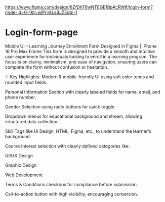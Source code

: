 https://www.figma.com/design/6ZfDhT6wNTEGEfBpAcRWlf/login-form?node-id=0-1&t=wIPrilALs8JZEddl-1

# Login-form-page
 Mobile UI – Learning Journey Enrollment Form
Designed in Figma | iPhone 16 Pro Max Frame
This form is designed to provide a smooth and intuitive user experience for individuals looking to enroll in a learning program. The focus is on clarity, minimalism, and ease of navigation, ensuring users can complete the form without confusion or hesitation.

✨ Key Highlights:
Modern & mobile-friendly UI using soft color tones and rounded input fields.

Personal Information Section with clearly labeled fields for name, email, and phone number.

Gender Selection using radio buttons for quick toggle.

Dropdown menus for educational background and stream, allowing structured data collection.

Skill Tags like UI Design, HTML, Figma, etc., to understand the learner's background.

Course Interest selection with clearly defined categories like:

UI/UX Design

Graphic Design

Web Development

Terms & Conditions checkbox for compliance before submission.

Call-to-action button with high visibility, encouraging conversion.
